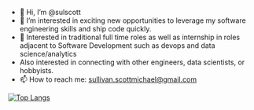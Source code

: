- 👋 Hi, I’m @sulscott
- 👀 I’m interested in exciting new opportunities to leverage my software engineering skills and ship code quickly.
- 🌱 Interested in traditional full time roles as well as internship in roles adjacent to Software Development such as devops and data science/analytics
- Also interested in connecting with other engineers, data scientists, or hobbyists.
- 📫 How to reach me: sullivan.scottmichael@gmail.com

[![Top Langs](https://github-readme-stats.vercel.app/api/top-langs/?username=sulscott&layout=compact&hide=jupyter%20notebook)](https://github.com/sulscott)

<!---
sulscott/sulscott is a ✨ special ✨ repository because its `README.md` (this file) appears on your GitHub profile.
You can click the Preview link to take a look at your changes.
--->

